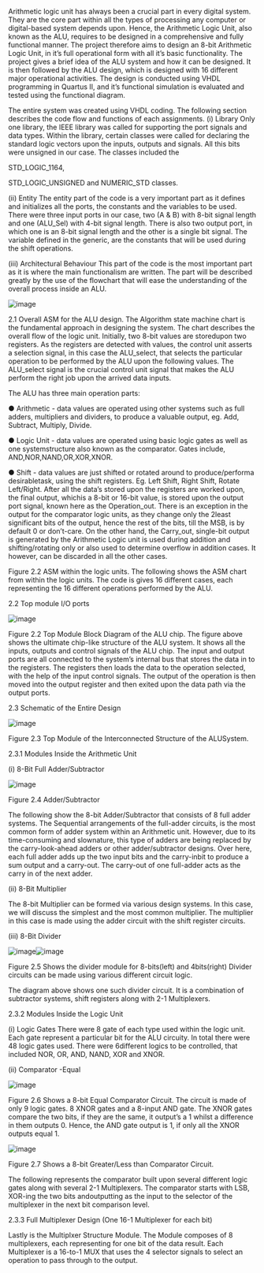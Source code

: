 Arithmetic logic unit has always been a crucial part in every digital system. They are the core part
within all the types of processing any computer or digital-based system depends upon. Hence, the
Arithmetic Logic Unit, also known as the ALU, requires to be designed in a comprehensive and fully
functional manner. The project therefore aims to design an 8-bit Arithmetic Logic Unit, in it’s full
operational form with all it’s basic functionality. The project gives a brief idea of the ALU system and how it
can be designed. It is then followed by the ALU design, which is designed with 16 different major
operational activities. The design is conducted using VHDL programming in Quartus II, and it’s functional
simulation is evaluated and tested using the functional diagram.


The entire system was created using VHDL coding. The following section describes the code flow and functions of each assignments.
(i) Library
Only one library, the IEEE library was called for supporting the port signals and data types.
Within the library, certain classes were called for declaring the standard logic vectors upon the
inputs, outputs and signals. All this bits were unsigned in our case. The classes included the


STD_LOGIC_1164,


STD_LOGIC_UNSIGNED and NUMERIC_STD classes. 


(ii) Entity
The entity part of the code is a very important part as it defines and initializes all the ports, the constants and the variables to be used. There were three input ports in our case, two (A & B)
with 8-bit signal length and one (ALU_Sel) with 4-bit signal length. There is also two output port, in which one is an 8-bit signal length and the other is a single bit signal. The variable
defined in the generic, are the constants that will be used during the shift operations.


(iii) Architectural Behaviour
This part of the code is the most important part as it is where the main functionalism are written. The part will be described greatly by the use of the flowchart that will ease the
understanding of the overall process inside an ALU.


![image](https://github.com/NawshinRaf/Digital-Logic-Circuits/assets/43382522/d6bb14ac-ab1d-4d7d-922b-d9e9f2c734c0)


2.1 Overall ASM for the ALU design.
The Algorithm state machine chart is the fundamental approach in designing the system. The chart describes the overall flow of the logic unit. Initially, two 8-bit values are storedupon two registers. As the
registers are detected with values, the control unit asserts a selection signal, in this case the ALU_select,
that selects the particular operation to be performed by the ALU upon the following values. The ALU_select signal is the crucial control unit signal that makes the ALU perform the right job upon the
arrived data inputs.

The ALU has three main operation parts:


● Arithmetic - data values are operated using other systems such as full adders, multipliers and
dividers, to produce a valuable output, eg. Add, Subtract, Multiply, Divide.


● Logic Unit - data values are operated using basic logic gates as well as one systemstructure also
known as the comparator. Gates include, AND,NOR,NAND,OR,XOR,XNOR.


● Shift - data values are just shifted or rotated around to produce/performa desirabletask, using the
shift registers. Eg. Left Shift, Right Shift, Rotate Left/Right.
After all the data’s stored upon the registers are worked upon, the final output, whichis a 8-bit or 16-bit value, is
stored upon the output port signal, known here as the Operation_out. There is an exception in the output for
the comparator logic units, as they change only the 2least significant bits of the output, hence the rest of the
bits, till the MSB, is by default 0 or don’t-care. On the other hand, the Carry_out, single-bit output is
generated by the Arithmetic Logic unit is used during addition and shifting/rotating only or also
used to determine overflow in addition cases. It however, can be discarded in all the other cases.

Figure 2.2 ASM within the logic units.
The following shows the ASM chart from within the logic units. The code is gives 16 different cases,
each representing the 16 different operations performed by the ALU.

2.2 Top module I/O ports


![image](https://github.com/NawshinRaf/Digital-Logic-Circuits/assets/43382522/e4ccb135-08d4-4a57-9c8a-b635d0d022dc)



Figure 2.2 Top Module Block Diagram of the ALU chip.
The figure above shows the ultimate chip-like structure of the ALU system. It shows all the inputs, outputs
and control signals of the ALU chip. The input and output ports are all connected to the system’s
internal bus that stores the data in to the registers. The registers then loads the data to the operation
selected, with the help of the input control signals. The
output of the operation is then moved into the output register and then exited upon the data path via the
output ports.

2.3 Schematic of the Entire Design


![image](https://github.com/NawshinRaf/Digital-Logic-Circuits/assets/43382522/1eac6897-025b-4389-8540-2e97e7642353)



Figure 2.3 Top Module of the Interconnected Structure of the ALUSystem.


2.3.1 Modules Inside the Arithmetic Unit


(i) 8-Bit Full Adder/Subtractor


![image](https://github.com/NawshinRaf/Digital-Logic-Circuits/assets/43382522/ad8f22f5-fb08-42ba-ada7-1ffc428bf603)

Figure 2.4 Adder/Subtractor


The following show the 8-bit Adder/Subtractor that consists of 8 full adder systems. The Sequential
arrangements of the full-adder circuits, is the most common form of adder system within an Arithmetic
unit. However, due to its time-consuming and slownature, this type of adders are being replaced by the
carry-look-ahead adders or other adder/subtractor designs. Over here, each full adder adds up the two
input bits and the carry-inbit to produce a sum output and a carry-out. The carry-out of one full-adder acts
as the carry in of the next adder.


(ii) 8-Bit Multiplier


The 8-bit Multiplier can be formed via various design systems. In this case, we will discuss the simplest
and the most common multiplier. The multiplier in this case is made using the adder circuit with the shift
register circuits.


(iii) 8-Bit Divider


![image](https://github.com/NawshinRaf/Digital-Logic-Circuits/assets/43382522/d46fa792-100b-468f-9d21-0ab69c745164)![image](https://github.com/NawshinRaf/Digital-Logic-Circuits/assets/43382522/155806dd-030e-42fb-943b-c2a8839ff051)


Figure 2.5 Shows the divider module for 8-bits(left) and 4bits(right) Divider circuits
can be made using various different circuit logic.

The diagram above shows one such divider circuit. It is a combination of subtractor systems, shift registers along with 2-1 Multiplexers.


2.3.2 Modules Inside the Logic Unit


(i) Logic Gates
There were 8 gate of each type used within the logic unit. Each gate represent a particular bit for the ALU
circuity. In total there were 48 logic gates used. There were 6different logics to be controlled, that
included NOR, OR, AND, NAND, XOR and XNOR.


(ii) Comparator
-Equal

![image](https://github.com/NawshinRaf/Digital-Logic-Circuits/assets/43382522/fd46570e-f8bb-4c0a-ae99-050758e2d221)


Figure 2.6 Shows a 8-bit Equal Comparator Circuit.
The circuit is made of only 9 logic gates. 8 XNOR gates and a 8-input AND gate. The XNOR
gates compare the two bits, if they are the same, it output’s a 1 whilst a difference in them outputs
0. Hence, the AND gate output is 1, if only all the XNOR outputs equal 1.



![image](https://github.com/NawshinRaf/Digital-Logic-Circuits/assets/43382522/47258d13-c3c2-4fc0-ba1a-6b0748d5cccc)


Figure 2.7 Shows a 8-bit Greater/Less than Comparator Circuit.


The following represents the comparator built upon several different logic gates along with several 2-1
Multiplexers. The comparator starts with LSB, XOR-ing the two bits andoutputting as the input to the
selector of the multiplexer in the next bit comparison level.


2.3.3 Full Multiplexer Design (One 16-1 Multiplexer for each bit) 

Lastly is the Multiplxer Structure Module. The Module composes of 8 multiplexers, each representing for one bit of the
data result. Each Multiplexer is a 16-to-1 MUX that uses the 4 selector signals to select an
operation to pass through to the output.

